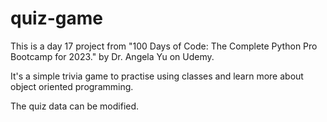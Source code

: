 # quiz-game

This is a day 17 project from "100 Days of Code: The Complete Python Pro Bootcamp for 2023." by Dr. Angela Yu on Udemy.

It's a simple trivia game to practise using classes and learn more about object oriented programming. 

The quiz data can be modified. 
